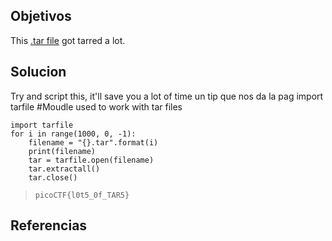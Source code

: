 ## Objetivos
This [.tar file](https://jupiter.challenges.picoctf.org/static/52084b5ad360b25f9af83933114324e0/1000.tar) got tarred a lot.

## Solucion
Try and script this, it'll save you a lot of time un tip que nos da la pag
import tarfile #Moudle used to work with tar files
```
import tarfile 
for i in range(1000, 0, -1):
	filename = "{}.tar".format(i)
	print(filename) 
	tar = tarfile.open(filename)
	tar.extractall() 
	tar.close()
```
> `picoCTF{l0t5_0f_TAR5}`
## Referencias


